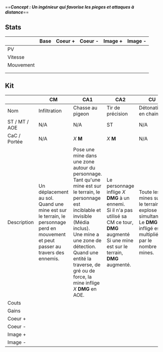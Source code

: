 ==***Concept : Un ingénieur qui favorise les pieges et attaques à distance***== 
## Stats

|           | Base | Coeur + | Coeur - | Image + | Image - |
| --------- | ---- | ------- | ------- | ------- | ------- |
| PV        |      |         |         |         |         |
| Vitesse   |      |         |         |         |         |
| Mouvement |      |         |         |         |         |
|           |      |         |         |         |         |
|           |      |         |         |         |         |

## Kit

|               | CM                                                                                                                                  | CA1                                                                                                                                                                                                                                                                            | CA2                                                                                                                                                          | CU                                                                                                                |
| ------------- | ----------------------------------------------------------------------------------------------------------------------------------- | ------------------------------------------------------------------------------------------------------------------------------------------------------------------------------------------------------------------------------------------------------------------------------ | ------------------------------------------------------------------------------------------------------------------------------------------------------------ | ----------------------------------------------------------------------------------------------------------------- |
| Nom           | Infiltration                                                                                                                        | Chasse au pigeon                                                                                                                                                                                                                                                               | Tir de précision                                                                                                                                             | Détonation en chaine                                                                                              |
| ST / MT / AOE | N/A                                                                                                                                 | N/A                                                                                                                                                                                                                                                                            | ST                                                                                                                                                           | N/A                                                                                                               |
| CaC / Portée  | N/A                                                                                                                                 | *X* **M**                                                                                                                                                                                                                                                                      | *X* **M**                                                                                                                                                    | N/A                                                                                                               |
| Description   | Un déplacement au sol.<br>Quand une mine est sur le terrain, le personnage perd en mouvement et peut passer au travers des ennemis. | Pose une mine dans une zone autour du personnage.<br>Tant qu'une mine est sur le terrain, le personnage est inciblable et invisible (Média inclus).<br>Une mine a une zone de détection. Quand une entité la traverse, de gré ou de force, la mine inflige *X* **DMG** en AOE. | Le personnage inflige *X* **DMG** à un ennemi.<br>Si il n'a pas utilisé sa CM ce tour, **DMG** augmenté<br>Si une mine est sur le terrain, **DMG** augmenté. | Toute les mines sur le terrain explose en simultanée.<br>Le **DMG** infligé est multiplié par le nombre de mines. |
| Couts         |                                                                                                                                     |                                                                                                                                                                                                                                                                                |                                                                                                                                                              |                                                                                                                   |
| Gains         |                                                                                                                                     |                                                                                                                                                                                                                                                                                |                                                                                                                                                              |                                                                                                                   |
| Coeur +       |                                                                                                                                     |                                                                                                                                                                                                                                                                                |                                                                                                                                                              |                                                                                                                   |
| Coeur -       |                                                                                                                                     |                                                                                                                                                                                                                                                                                |                                                                                                                                                              |                                                                                                                   |
| Image +       |                                                                                                                                     |                                                                                                                                                                                                                                                                                |                                                                                                                                                              |                                                                                                                   |
| Image -       |                                                                                                                                     |                                                                                                                                                                                                                                                                                |                                                                                                                                                              |                                                                                                                   |
